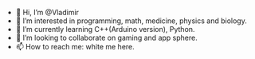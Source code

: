 - 👋 Hi, I’m @Vladimir
- 👀 I’m interested in programming, math, medicine, physics and biology. 
- 🌱 I’m currently learning C++(Arduino version), Python.
- 💞️ I’m looking to collaborate on gaming and app sphere. 
- 📫 How to reach me: white me here.

<!---
Drochevrat/Drochevrat is a ✨ special ✨ repository because its `README.md` (this file) appears on your GitHub profile.
You can click the Preview link to take a look at your changes.
--->
